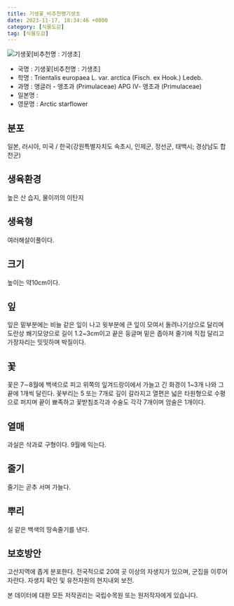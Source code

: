 ```yaml
---
title: 기생꽃_비추천명기생초
date: 2023-11-17, 18:34:46 +0800
category: [식물도감]
tag: [식물도감]
---
```




![기생꽃[비추천명 : 기생초]](http://www.nature.go.kr/fileUpload/plants/basic/Primulaceae/Trientalis/17038/17038_1_th2.jpg)
- 국명 : 기생꽃[비추천명 : 기생초]
- 학명 : Trientalis europaea L. var. arctica (Fisch. ex Hook.) Ledeb.
- 과명 : 앵글러 - 앵초과 (Primulaceae) APG Ⅳ- 앵초과 (Primulaceae)
- 일본명 : 
- 영문명 : Arctic starflower


## 분포
일본, 러시아, 미국 / 한국(강원특별자치도 속초시, 인제군, 정선군, 태백시; 경상남도 합천군) 
## 생육환경
높은 산 습지, 물이끼의 이탄지
## 생육형
여러해살이풀이다.
## 크기
높이는 약10cm이다.
## 잎
잎은 밑부분에는 비늘 같은 잎이 나고 윗부분에 큰 잎이 모여서 돌려나기상으로 달리며 도란상 쐐기모양으로 길이 1.2~3cm이고 끝은 둥글며 밑은 좁아져 줄기에 직접 달리고 가장자리는 밋밋하며 박질이다.
## 꽃
꽃은 7∼8월에 백색으로 피고 위쪽의 잎겨드랑이에서 가늘고 긴 화경이 1~3개 나와 그 끝에 1개씩 달린다. 꽃부리는 5 또는 7개로 깊이 갈라지고 열편은 넓은 타원형으로 수평으로 퍼지며 끝이 뾰족하고 꽃받침조각과 수술도 각각 7개이며 암술은 1개이다.
## 열매
과실은 삭과로 구형이다. 9월에 익는다. 
## 줄기
줄기는 곧추 서며 가늘다.
## 뿌리
실 같은 백색의 땅속줄기를 낸다.
## 보호방안
고산지역에 좁게 분포한다. 전국적으로 20여 곳 이상의 자생지가 있으며, 군집을 이루어 자란다. 자생지 확인 및 유전자원의 현지내외 보전.






본 데이터에 대한 모든 저작권리는 국립수목원 또는 원저작자에게 있습니다.

